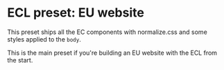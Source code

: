# ECL preset: EU website

This preset ships all the EC components with normalize.css and some styles applied to the `body`.

This is the main preset if you're building an EU website with the ECL from the start.
